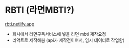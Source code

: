 # RBTI (라면MBTI?)

[rbti.netlify.app](rbti.netlify.app)

- 회사에서 라면구독서비스에 넣을 라면 mbti 제작요청
- 리액트로 제작해봄 (api가 제작전이여서, 임시 데이터로 작업함)
  
